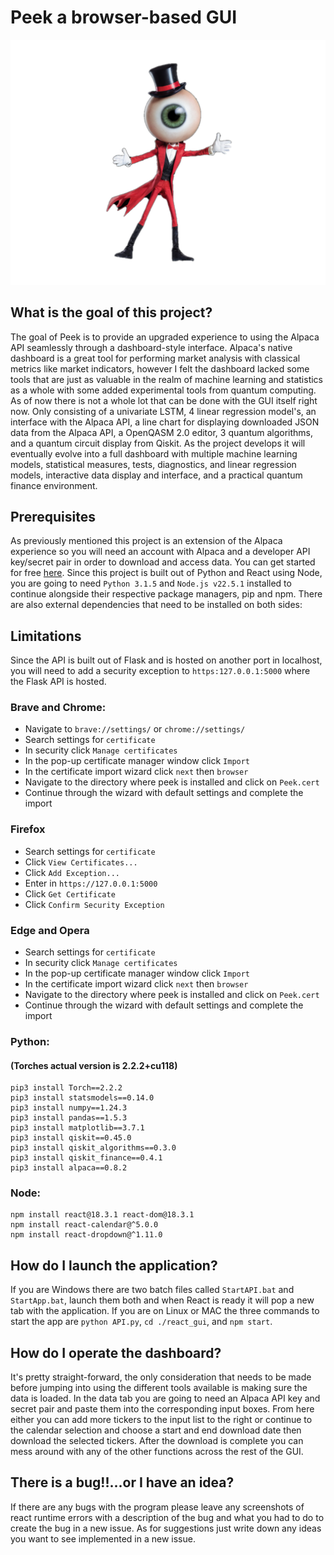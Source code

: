 # Peek a browser-based GUI
![logo](react_gui/public/logo.png)




## What is the goal of this project?
The goal of Peek is to provide an upgraded experience to using the Alpaca API seamlessly through a dashboard-style interface.
Alpaca's native dashboard is a great tool for performing market analysis with classical metrics like market indicators, however I felt the dashboard lacked some tools that are just as valuable in the realm of machine learning and statistics as a whole with some added experimental tools from quantum computing. As of now there is not a whole lot that can be done with the GUI itself right now. Only consisting of a univariate LSTM, 4 linear regression model's, an interface with the Alpaca API, a line chart for displaying downloaded JSON data from the Alpaca API, a OpenQASM 2.0 editor, 3 quantum algorithms, and  a quantum circuit display from Qiskit. As the project develops it will eventually evolve into a full dashboard with multiple machine learning models, statistical measures, tests, diagnostics, and linear regression models, interactive data display and interface, and a practical quantum finance environment.


## Prerequisites
As previously mentioned this project is an extension of the Alpaca experience so you will need an account with Alpaca and a developer API key/secret pair in order to download and access data. You can get started for free [here](https://www.google.com/url?sa=t&source=web&rct=j&opi=89978449&url=https://app.alpaca.markets/signup&ved=2ahUKEwi71ZGAzOSIAxU-TjABHSP3EzQQFnoECBUQAQ&usg=AOvVaw3KEEvNarSrf7zuOuNYReTL). Since this project is built out of Python and React using Node, you are going to need `Python 3.1.5` and `Node.js v22.5.1` installed to continue alongside their respective package managers, pip and npm. There are also external dependencies that need to be installed on both sides:

## Limitations
Since the API is built out of Flask and is hosted on another port in localhost, you will need to add a security exception to `https:127.0.0.1:5000` where the Flask API is hosted. 

### Brave and Chrome:
* Navigate to `brave://settings/` or `chrome://settings/`
* Search settings for `certificate`
* In security click `Manage certificates`
* In the pop-up certificate manager window click `Import`
* In the certificate import wizard click `next` then `browser`
* Navigate to the directory where peek is installed and click on `Peek.cert`
* Continue through the wizard with default settings and complete the import

### Firefox
* Search settings for `certificate`
* Click `View Certificates...`
* Click `Add Exception...`
* Enter in `https://127.0.0.1:5000`
* Click `Get Certificate`
* Click `Confirm Security Exception` 

### Edge and Opera
* Search settings for `certificate`
* In security click `Manage certificates`
* In the pop-up certificate manager window click `Import`
* In the certificate import wizard click `next` then `browser`
* Navigate to the directory where peek is installed and click on `Peek.cert`
* Continue through the wizard with default settings and complete the import

### Python:
#### (Torches actual version is 2.2.2+cu118)
```
pip3 install Torch==2.2.2
pip3 install statsmodels==0.14.0
pip3 install numpy==1.24.3
pip3 install pandas==1.5.3
pip3 install matplotlib==3.7.1
pip3 install qiskit==0.45.0
pip3 install qiskit_algorithms==0.3.0
pip3 install qiskit_finance==0.4.1
pip3 install alpaca==0.8.2
```
### Node:
```
npm install react@18.3.1 react-dom@18.3.1
npm install react-calendar@^5.0.0
npm install react-dropdown@^1.11.0
```
## How do I launch the application?
If you are Windows there are two batch files called `StartAPI.bat` and `StartApp.bat`, launch them both and when React is ready it will pop a new tab with the application. If you are on Linux or MAC the three commands to start the app are `python API.py`, `cd ./react_gui`, and `npm start`.


## How do I operate the dashboard?
It's pretty straight-forward, the only consideration that needs to be made before jumping into using the different tools available is making sure the data is loaded. In the data tab you are going to need an Alpaca API key and secret pair and paste them into the corresponding input boxes. From here either you can add more tickers to the input list to the right or continue to the calendar selection and choose a start and end download date then download the selected tickers. After the download is complete you can mess around with any of the other functions across the rest of the GUI.


## There is a bug!!...or I have an idea?
If there are any bugs with the program please leave any screenshots of react runtime errors with a description of the bug and what you had to do to create the bug in a new issue. As for suggestions just write down any ideas you want to see implemented in a new issue. 